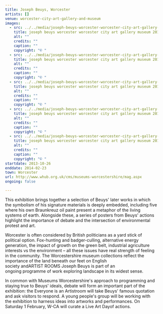 ```yaml
---
title: Joseph Beuys, Worcester
artists: []
venue: worcester-city-art-gallery-and-museum
images:
  - src: ../../media/joseph-beuys-worcester-worcester-city-art-gallery-museum-2013-10-26-0.webp
    title: joseph beuys worcester worcester city art gallery museum 2013 10 26 0
    alt: ""
    credits: ""
    caption: ""
    copyright: "© "
  - src: ../../media/joseph-beuys-worcester-worcester-city-art-gallery-museum-2013-10-26-1.webp
    title: joseph beuys worcester worcester city art gallery museum 2013 10 26 1
    alt: ""
    credits: ""
    caption: ""
    copyright: "© "
  - src: ../../media/joseph-beuys-worcester-worcester-city-art-gallery-museum-2013-10-26-2.webp
    title: joseph beuys worcester worcester city art gallery museum 2013 10 26 2
    alt: ""
    credits: ""
    caption: ""
    copyright: "© "
  - src: ../../media/joseph-beuys-worcester-worcester-city-art-gallery-museum-2013-10-26-3.webp
    title: joseph beuys worcester worcester city art gallery museum 2013 10 26 3
    alt: ""
    credits: ""
    caption: ""
    copyright: "© "
  - src: ../../media/joseph-beuys-worcester-worcester-city-art-gallery-museum-2013-10-26-4.webp
    title: joseph beuys worcester worcester city art gallery museum 2013 10 26 4
    alt: ""
    credits: ""
    caption: ""
    copyright: "© "
startdate: 2013-10-26
enddate: 2014-02-23
town: Worcester
url: http://www.whub.org.uk/cms/museums-worcestershire/mag.aspx
ongoing: false

---
```


This exhibition brings together a selection of Beuys' later works in which the symbolism of his signature materials is deeply embedded, including five where his own Braunkreuz oil paint present a metaphor of the living systems of earth. Alongside these, a series of posters from Beuys' actions highlight the importance of debate and the intersection of environmental protest and art.

Worcester is often considered by British politicians as a yard stick of political option. Fox-hunting and badger-culling, alternative energy generation, the impact of growth on the green belt, industrial agriculture interests vs the environment – all these issues have real strength of feeling in the community. The Worcestershire museum collections reflect the importance of the land beneath our feet on English society andARTIST ROOMS Joseph Beuys is part of an ongoing programme of work exploring landscape in its widest sense.

In common with Museums Worcestershire's approach to programming and staying true to Beuys' ideals, debate will form an important part of the exhibition: the Everyone is an Artistroom will take Beuys' famous quotation and ask visitors to respond. A young people's group will be working with the exhibition to harness ideas into artworks and performances. On Saturday 1 February, W-CA will curate a Live Art Dayof actions.